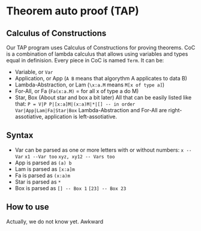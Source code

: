 # Theorem auto proof (TAP)
## Calculus of Constructions
Our TAP program uses Calculus of Constructions for proving theorems. CoC is a combination of lambda calculus that allows using variables and types equal in definision. 
Every piece in CoC is named `Term`. It can be:
* Variable, or `Var`
* Application, or App (`A B` means that algorythm A applicates to data B)
* Lambda-Abstraction, or Lam (`\x:a.M` means `M[x of type a]`)
* For-All, or Fa (`Fa(x:a.M)` = for all x of type a do M)
* Star, Box (About star and box a bit later)
All that can be easily listed like that: `P = V|P P|[x:a]M|(x:a)M|*|[] -- in order Var|App|Lam|Fa|Star|Box`
Lambda-Abstraction and For-All are right-assotiative, application is left-assotiative.
## Syntax
* Var can be parsed as one or more letters with or without numbers:
    `x --Var`
    `x1 --Var too`
    `xyz, xy12 -- Vars too`
* App is parsed as `(a) b`
* Lam is parsed as `[x:a]m`
* Fa is parsed as `(x:a)m`
* Star is parsed as `*`
* Box is parsed as `[] -- Box 1`
                   `[23] -- Box 23`
## How to use
Actually, we do not know yet.
Awkward